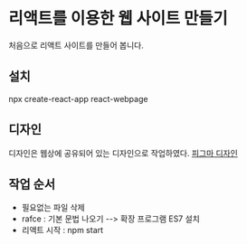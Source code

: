 # 리액트를 이용한 웹 사이트 만들기
처음으로 리액트 사이트를 만들어 봅니다.

## 설치
npx create-react-app react-webpage

## 디자인
디자인은 웹상에 공유되어 있는 디자인으로 작업하였다. [피그마 디자인](https://www.figma.com/file/iD3Ehm4HRhe16Vx6kxz3ob/%5B%ED%8F%AC%ED%8A%B8%ED%8F%B4%EB%A6%AC%EC%98%A4%EA%B0%80-%EC%8B%A4%EB%A0%A5%EC%9D%B4%EB%8B%A4%5D-%EC%82%AC%EC%9D%B4%ED%8A%B8-%EC%A0%9C%EC%9E%91%ED%8E%B8?type=design&node-id=3563%3A39&mode=design&t=zeYA8q6VAOADst6x-1)

## 작업 순서
- 필요없는 파일 삭제
- rafce : 기본 문법 나오기 --> 확장 프로그램 ES7 설치
- 리액트 시작 : npm start